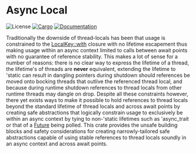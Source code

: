# Async Local
![License](https://img.shields.io/badge/license-MIT-green.svg)
[![Cargo](https://img.shields.io/crates/v/async-local.svg)](https://crates.io/crates/async-local)
[![Documentation](https://docs.rs/async-local/badge.svg)](https://docs.rs/async-local)

Traditionally the downside of thread-locals has been that usage is constrained to the [LocalKey::with](https://doc.rust-lang.org/std/thread/struct.LocalKey.html#method.with) closure with no lifetime escapement thus making usage within an async context limited to calls between await points with no guarantee of reference stability. This makes a lot of sense for a number of reasons: there is no clear way to express the lifetime of a thread, the lifetime's of threads are **never** equivalent, extending the lifetime to 'static can result in dangling pointers during shutdown should references be moved onto bocking threads that outlive the referenced thread local, and because during runtime shutdown references to thread locals from other runtime threads may dangle on drop. Despite all these constraints however, there yet exists ways to make it possible to hold references to thread locals beyond the standard lifetime of thread locals and across await points by creating safe abstractions that logically constrain usage to exclusively be within an async context by tying to non-'static lifetimes such as 'async_trait or that of a [Future](https://doc.rust-lang.org/stable/std/future/trait.Future.html) being polled. This crate provides the unsafe building blocks and safety considerations for creating narrowly-tailored safe abstractions capable of using stable references to thread locals soundly in an async context and across await points.